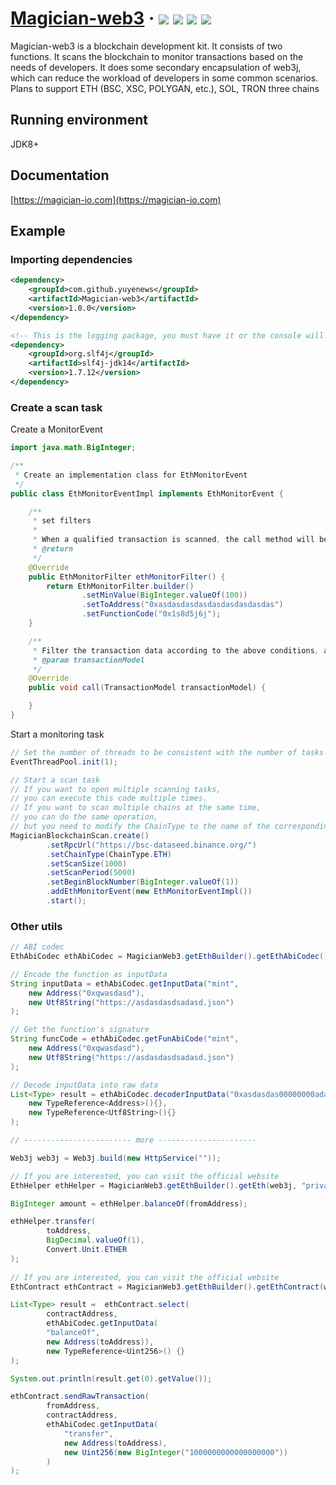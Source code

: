 <h1> 
    <a href="https://magician-io.com">Magician-web3</a> ·
    <img src="https://img.shields.io/badge/licenes-MIT-brightgreen.svg"/>
    <img src="https://img.shields.io/badge/jdk-8+-brightgreen.svg"/>
    <img src="https://img.shields.io/badge/maven-3.5.4+-brightgreen.svg"/>
    <img src="https://img.shields.io/badge/release-master-brightgreen.svg"/>
</h1>

Magician-web3 is a blockchain development kit. 
It consists of two functions. It scans the blockchain to monitor transactions based on the needs of developers. 
It does some secondary encapsulation of web3j, which can reduce the workload of developers in some common scenarios. 
Plans to support ETH (BSC, XSC, POLYGAN, etc.), SOL, TRON three chains

## Running environment

JDK8+

## Documentation

[https://magician-io.com](https://magician-io.com)

## Example

### Importing dependencies
```xml
<dependency>
    <groupId>com.github.yuyenews</groupId>
    <artifactId>Magician-web3</artifactId>
    <version>1.0.0</version>
</dependency>

<!-- This is the logging package, you must have it or the console will not see anything, any logging package that can bridge with slf4j is supported -->
<dependency>
    <groupId>org.slf4j</groupId>
    <artifactId>slf4j-jdk14</artifactId>
    <version>1.7.12</version>
</dependency>
```

### Create a scan task

Create a MonitorEvent

```java
import java.math.BigInteger;

/**
 * Create an implementation class for EthMonitorEvent
 */
public class EthMonitorEventImpl implements EthMonitorEvent {

    /**
     * set filters
     *
     * When a qualified transaction is scanned, the call method will be triggered
     * @return
     */
    @Override
    public EthMonitorFilter ethMonitorFilter() {
        return EthMonitorFilter.builder()
                .setMinValue(BigInteger.valueOf(100))
                .setToAddress("0xasdasdasdasdasdasdasdasdas")
                .setFunctionCode("0x1s8d5j6j");
    }

    /**
     * Filter the transaction data according to the above conditions, and execute the monitoring event
     * @param transactionModel
     */
    @Override
    public void call(TransactionModel transactionModel) {

    }
}
```

Start a monitoring task

```java
// Set the number of threads to be consistent with the number of tasks
EventThreadPool.init(1);

// Start a scan task
// If you want to open multiple scanning tasks, 
// you can execute this code multiple times. 
// If you want to scan multiple chains at the same time, 
// you can do the same operation, 
// but you need to modify the ChainType to the name of the corresponding chain
MagicianBlockchainScan.create()
        .setRpcUrl("https://bsc-dataseed.binance.org/")
        .setChainType(ChainType.ETH)
        .setScanSize(1000)
        .setScanPeriod(5000)
        .setBeginBlockNumber(BigInteger.valueOf(1))
        .addEthMonitorEvent(new EthMonitorEventImpl())
        .start();
```

### Other utils

```java
// ABI codec
EthAbiCodec ethAbiCodec = MagicianWeb3.getEthBuilder().getEthAbiCodec();

// Encode the function as inputData
String inputData = ethAbiCodec.getInputData("mint",
    new Address("0xqwasdasd"),
    new Utf8String("https://asdasdasdsadasd.json")
);

// Get the function's signature
String funcCode = ethAbiCodec.getFunAbiCode("mint",
    new Address("0xqwasdasd"),
    new Utf8String("https://asdasdasdsadasd.json")
);

// Decode inputData into raw data
List<Type> result = ethAbiCodec.decoderInputData("0xasdasdas00000000adasd",
    new TypeReference<Address>(){},
    new TypeReference<Utf8String>(){}
);

// ------------------------ more ----------------------

Web3j web3j = Web3j.build(new HttpService(""));

// If you are interested, you can visit the official website
EthHelper ethHelper = MagicianWeb3.getEthBuilder().getEth(web3j, "private key");

BigInteger amount = ethHelper.balanceOf(fromAddress);

ethHelper.transfer(
        toAddress,
        BigDecimal.valueOf(1),
        Convert.Unit.ETHER
);
        
// If you are interested, you can visit the official website
EthContract ethContract = MagicianWeb3.getEthBuilder().getEthContract(web3j, "private key");

List<Type> result =  ethContract.select(
        contractAddress,
        ethAbiCodec.getInputData(
        "balanceOf",
        new Address(toAddress)),
        new TypeReference<Uint256>() {}
);

System.out.println(result.get(0).getValue());

ethContract.sendRawTransaction(
        fromAddress,
        contractAddress,
        ethAbiCodec.getInputData(
            "transfer",
            new Address(toAddress),
            new Uint256(new BigInteger("1000000000000000000"))
        )
);
```